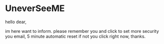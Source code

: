 # UneverSeeME

hello dear,

im here want to inform. please remember you and click to set more security you email,
5 minute automatic reset if not you click right now, thanks.
